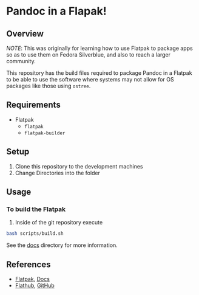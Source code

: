# Pandoc in a Flapak!

## Overview

_NOTE_: This was originally for learning how to use Flatpak to package apps so as to use
them on Fedora Silverblue, and also to reach a larger community.

This repository has the build files required to package Pandoc in a Flatpak to
be able to use the software where systems may not allow for OS packages like
those using `ostree`. 

## Requirements

* Flatpak
  * `flatpak`
  * `flatpak-builder`

## Setup

1. Clone this repository to the development machines
2. Change Directories into the folder

## Usage

### To build the Flatpak

1. Inside of the git repository execute

```bash
bash scripts/build.sh
```

See the [docs](docs/README.md) directory for more information.

## References

* [Flatpak](https://flatpak.org), [Docs](https://docs.flatpak.org/en/latest/index.html)
* [Flathub](https://flathub.org), [GitHub](https://github.com/flathub)